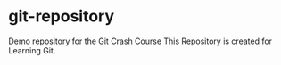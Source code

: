 # git-repository
Demo repository for the Git Crash Course
This Repository is created for Learning Git.
